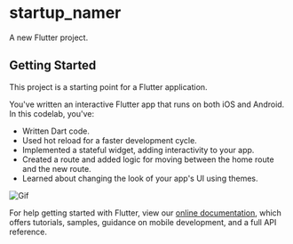 # startup_namer

A new Flutter project.

## Getting Started

This project is a starting point for a Flutter application.

You've written an interactive Flutter app that runs on both iOS and Android. In this codelab, you've:

- Written Dart code.
- Used hot reload for a faster development cycle.
- Implemented a stateful widget, adding interactivity to your app.
- Created a route and added logic for moving between the home route and the new route.
- Learned about changing the look of your app's UI using themes.

![Gif](startup_namer/gif/StartupName.gif)

For help getting started with Flutter, view our
[online documentation](https://flutter.dev/docs), which offers tutorials,
samples, guidance on mobile development, and a full API reference.
